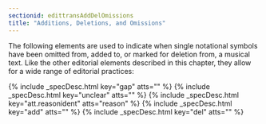 ```yaml
---
sectionid: edittransAddDelOmissions
title: "Additions, Deletions, and Omissions"
---
```




The following elements are used to indicate when single notational symbols have been
omitted
from, added to, or marked for deletion from, a musical text. Like the other editorial
elements
described in this chapter, they allow for a wide range of editorial practices:



{% include _specDesc.html key="gap" atts="" %}
{% include _specDesc.html key="unclear" atts="" %}
{% include _specDesc.html key="att.reasonident" atts="reason" %}
{% include _specDesc.html key="add" atts="" %}
{% include _specDesc.html key="del" atts="" %}







